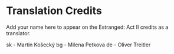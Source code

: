 # Translation Credits

Add your name here to appear on the Estranged: Act II credits as a translator.

sk - Martin Košecký
bg - Milena Petkova
de - Oliver Treitler